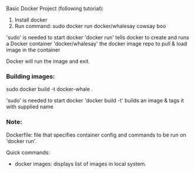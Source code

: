 Basic Docker Project (following tutorial):

1. Install docker
2. Run command: 
sudo docker run docker/whalesay cowsay boo

'sudo' is needed to start docker
'docker run' tells docker to create and runs a Docker container
'docker/whalesay' the docker image repo to pull & load image in the container

Docker will run the image and exit.

### Building images:
sudo docker build -t docker-whale .

'sudo' is needed to start docker
'docker build -t' builds an image & tags it with supplied name

### Note:
Dockerfile: file that specifies container config and commands to be run on 'docker run'.

Quick commands:
- docker images: displays list of images in local system.
